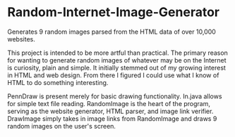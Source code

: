 # Random-Internet-Image-Generator
Generates 9 random images parsed from the HTML data of over 10,000 websites.

 This project is intended to be more artful than practical. The primary
 reason for wanting to generate random images of whatever may be on
 the Internet is curiosity, plain and simple. It initially stemmed out
 of my growing interest in HTML and web design. From there I figured
 I could use what I know of HTML to do something interesting.
    
 PennDraw is present merely for basic drawing functionality. In.java
 allows for simple text file reading. RandomImage is the heart of the
 program, serving as the website generator, HTML parser, and image link
 verifier. DrawImage simply takes in image links from RandomImage and draws
 9 random images on the user's screen.   
 
